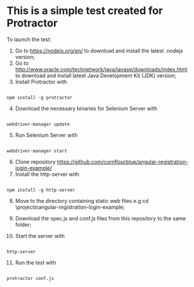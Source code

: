 # This is a simple test created for Protractor

To launch the test:

1. Go to https://nodejs.org/en/ to download and install the latest .nodejs version;
2. Go to http://www.oracle.com/technetwork/java/javase/downloads/index.html to download and install latest  Java Development Kit (JDK) version;
3. Install Protractor with 
<pre><code>
npm install -g protractor
</code></pre>

4. Download the necessary binaries for Selenium Server with 
<pre><code>
webdriver-manager update
</code></pre>

5. Run Selenium Server with 
<pre><code>
webdriver-manager start
</code></pre>

6. Clone repository https://github.com/cornflourblue/angular-registration-login-example/
7. Install the http-server with 
<pre><code>
npm install -g http-server
</code></pre>

8. Move to the directory containing static web files e.g cd \projects\angular-registration-login-example;

9. Download the spec.js and conf.js files from this repository to the same folder; 

10. Start the server with 
<pre><code>
http-server
</code></pre>

11. Run the test with 
<pre><code>
protractor conf.js
</code></pre>

